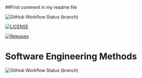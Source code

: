 ##First comment in my readme file

![GitHub Workflow Status (branch)](https://img.shields.io/github/actions/workflow/status/Dane316/sem/main.yml?branch=master)

[![LICENSE](https://img.shields.io/github/license/Dane316/sem.svg?style=flat-square)](https://github.com/Dane316/sem/blob/master/LICENSE)

[![Releases](https://img.shields.io/github/release/Dane316/sem/all.svg?style=flat-square)](https://github.com/Dane316/sem/releases)

# Software Engineering Methods
![GitHub Workflow Status (branch)](https://img.shields.io/github/actions/workflow/status/Dane316/sem/main.yml?branch=develop)